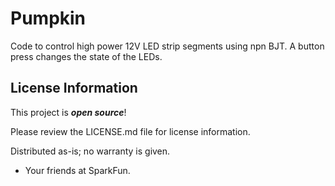 # Pumpkin
Code to control high power 12V LED strip segments using npn BJT. A button press changes the state of the LEDs.
 
License Information
-------------------

This project is _**open source**_! 

Please review the LICENSE.md file for license information. 

Distributed as-is; no warranty is given.

- Your friends at SparkFun.
